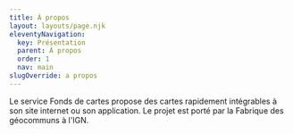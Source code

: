 ```yaml
---
title: À propos
layout: layouts/page.njk
eleventyNavigation:
  key: Présentation
  parent: À propos
  order: 1
  nav: main
slugOverride: a propos
---
```


Le service Fonds de cartes propose des cartes rapidement intégrables à son site internet ou son application. Le projet est porté par la Fabrique des géocommuns à l'IGN.